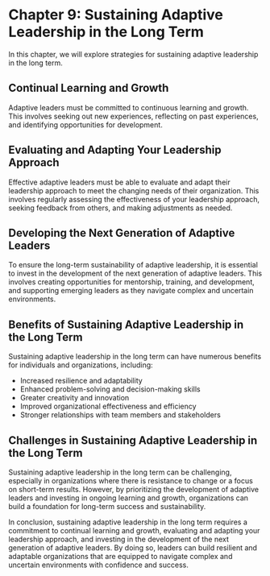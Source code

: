 Chapter 9: Sustaining Adaptive Leadership in the Long Term
==========================================================

In this chapter, we will explore strategies for sustaining adaptive leadership in the long term.

Continual Learning and Growth
-----------------------------

Adaptive leaders must be committed to continuous learning and growth. This involves seeking out new experiences, reflecting on past experiences, and identifying opportunities for development.

Evaluating and Adapting Your Leadership Approach
------------------------------------------------

Effective adaptive leaders must be able to evaluate and adapt their leadership approach to meet the changing needs of their organization. This involves regularly assessing the effectiveness of your leadership approach, seeking feedback from others, and making adjustments as needed.

Developing the Next Generation of Adaptive Leaders
--------------------------------------------------

To ensure the long-term sustainability of adaptive leadership, it is essential to invest in the development of the next generation of adaptive leaders. This involves creating opportunities for mentorship, training, and development, and supporting emerging leaders as they navigate complex and uncertain environments.

Benefits of Sustaining Adaptive Leadership in the Long Term
-----------------------------------------------------------

Sustaining adaptive leadership in the long term can have numerous benefits for individuals and organizations, including:

* Increased resilience and adaptability
* Enhanced problem-solving and decision-making skills
* Greater creativity and innovation
* Improved organizational effectiveness and efficiency
* Stronger relationships with team members and stakeholders

Challenges in Sustaining Adaptive Leadership in the Long Term
-------------------------------------------------------------

Sustaining adaptive leadership in the long term can be challenging, especially in organizations where there is resistance to change or a focus on short-term results. However, by prioritizing the development of adaptive leaders and investing in ongoing learning and growth, organizations can build a foundation for long-term success and sustainability.

In conclusion, sustaining adaptive leadership in the long term requires a commitment to continual learning and growth, evaluating and adapting your leadership approach, and investing in the development of the next generation of adaptive leaders. By doing so, leaders can build resilient and adaptable organizations that are equipped to navigate complex and uncertain environments with confidence and success.
